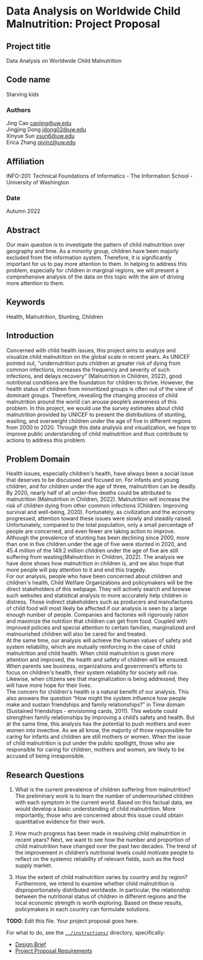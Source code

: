 # Data Analysis on Worldwide Child Malnutrition: Project Proposal 

## Project title
Data Analysis on Worldwide Child Malnutrition

## Code name
Starving kids

### Authors
Jing Cao caojing@uw.edu  
Jingjing Dong jdong02@uw.edu  
Xinyue Sun xsun6@uw.edu  
Erica Zhang qiyinz@uw.edu    

## Affiliation
INFO-201: Technical Foundations of Informatics - The Information School - University of Washington

### Date
Autumn 2022

## Abstract
Our main question is to investigate the pattern of child malnutrition over geography and time. As a minority group, children have been majorly excluded from the information system. Therefore, it is significantly important for us to pay more attention to them. In helping to address this problem, especially for children in marginal regions, we will present a comprehensive analysis of the data on this topic with the aim of driving more attention to them.

## Keywords
Health, Malnutrition, Stunting, Children

## Introduction
Concerned with child health issues, this project aims to analyze and visualize child malnutrition on the global scale in recent years. As UNICEF pointed out, “undernutrition puts children at greater risk of dying from common infections, increases the frequency and severity of such infections, and delays recovery” (Malnutrition in Children, 2022), good nutritional conditions are the foundation for children to thrive. However, the health status of children from minoritized groups is often out of the view of dominant groups. Therefore, revealing the changing process of child malnutrition around the world can arouse people’s awareness of this problem. In this project, we would use the survey estimates about child malnutrition provided by UNICEF to present the distributions of stunting, wasting, and overweight children under the age of five in different regions from 2000 to 2020. Through this data analysis and visualization, we hope to improve public understanding of child malnutrition and thus contribute to actions to address this problem.

## Problem Domain
Health issues, especially children's health, have always been a social issue that deserves to be discussed and focused on. For infants and young children, and for children under the age of three, malnutrition can be deadly. By 2020, nearly half of all under-five deaths could be attributed to malnutrition (Malnutrition in Children, 2022). Malnutrition will increase the risk of children dying from other common infections (Children: Improving survival and well-being, 2020). Fortunately, as civilization and the economy progressed, attention toward these issues were slowly and steadily raised. Unfortunately, compared to the total population, only a small percentage of people are concerned, and even fewer are taking action to improve. Although the prevalence of stunting has been declining since 2000, more than one in five children under the age of five were stunted in 2020, and 45.4 million of the 149.2 million children under the age of five are still suffering from wasting(Malnutrition in Children, 2022). The analysis we have done shows how malnutrition in children is, and we also hope that more people will pay attention to it and end this tragedy.  
For our analysis, people who have been concerned about children and children's health, Child Welfare Organizations and policymakers will be the direct stakeholders of this webpage. They will actively search and browse such websites and statistical analysis to more accurately help children in distress. Those indirect stakeholders such as producers and manufactures of child food will most likely be affected if our analysis is seen by a large enough number of people. Companies and factories will rigorously ration and maximize the nutrition that children can get from food. Coupled with improved policies and special attention to certain families, marginalized and malnourished children will also be cared for and treated.  
At the same time, our analysis will achieve the human values of safety and system reliability, which are mutually reinforcing in the case of child malnutrition and child health. When child malnutrition is given more attention and improved, the health and safety of children will be ensured. When parents see business, organizations and government’s efforts to focus on children's health, their system reliability for society will rise. Likewise, when citizens see that marginalization is being addressed, they will have more hope for their lives.  
The concern for children's health is a natural benefit of our analysis. This also answers the question “How might the system influence how people make and sustain friendships and family relationships?” in Time domain (Sustained friendships - envisioning cards, 2011). This website could strengthen family relationships by improving a child’s safety and health. But at the same time, this analysis has the potential to push mothers and even women into invective. As we all know, the majority of those responsible for caring for infants and children are still mothers or women. When the issue of child malnutrition is put under the public spotlight, those who are responsible for caring for children, mothers and women, are likely to be accused of being irresponsible.

## Research Questions
1. What is the current prevalence of children suffering from malnutrition?
The preliminary work is to learn the number of undernourished children with each symptom in the current world. Based on this factual data, we would develop a basic understanding of child malnutrition. More importantly, those who are concerned about this issue could obtain quantitative evidence for their work.

2. How much progress has been made in resolving child malnutrition in recent years?
Next, we want to see how the number and proportion of child malnutrition have changed over the past two decades. The trend of the improvement in children’s nutritional levels could motivate people to reflect on the systemic reliability of relevant fields, such as the food supply market.

3. How the extent of child malnutrition varies by country and by region?
Furthermore, we intend to examine whether child malnutrition is disproportionately distributed worldwide. In particular, the relationship between the nutritional status of children in different regions and the local economic strength is worth exploring. Based on these results, policymakers in each country can formulate solutions.


**TODO**: Edit this file. Your project proposal goes here.

For what to do, see the [`../instructions/`](../instructions/) directory, specifically: 

* [Design Brief](../instructions/project-design-brief.pdf)
* [Project Proposal Requirements](../instructions/p01-proposal-requirements.md)
